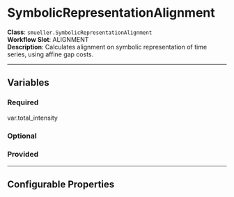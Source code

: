 <h1>SymbolicRepresentationAlignment</h1>

**Class**: `smueller.SymbolicRepresentationAlignment`  
**Workflow Slot**: ALIGNMENT  
**Description**: Calculates alignment on symbolic representation of time series, using affine gap costs.  

---

<h2>Variables</h2>
<h3>Required</h3>
	var.total_intensity

<h3>Optional</h3>

<h3>Provided</h3>


---

<h2>Configurable Properties</h2>

